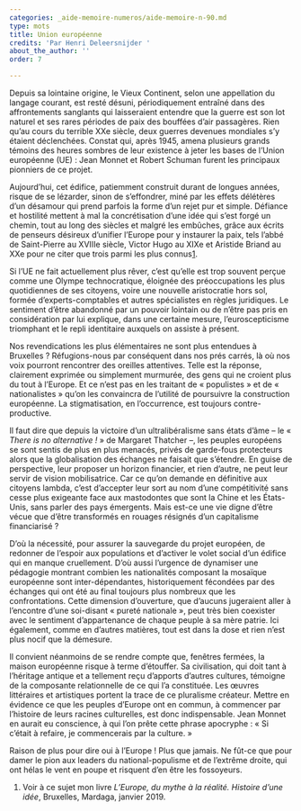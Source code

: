 ```yaml
---
categories: _aide-memoire-numeros/aide-memoire-n-90.md
type: mots
title: Union européenne
credits: 'Par Henri Deleersnijder '
about_the_author: ''
order: 7

---
```

Depuis sa lointaine origine, le Vieux Continent, selon une appellation du langage courant, est resté désuni, périodiquement entraîné dans des affrontements sanglants qui laisseraient entendre que la guerre est son lot naturel et ses rares périodes de paix des bouffées d’air passagères. Rien qu’au cours du terrible XXe siècle, deux guerres devenues mondiales s’y étaient déclenchées. Constat qui, après 1945, amena plusieurs grands témoins des heures sombres de leur existence à jeter les bases de l’Union européenne (UE) : Jean Monnet et Robert Schuman furent les principaux pionniers de ce projet.

Aujourd’hui, cet édifice, patiemment construit durant de longues années, risque de se lézarder, sinon de s’effondrer, miné par les effets délétères d’un désamour qui prend parfois la forme d’un rejet pur et simple. Défiance et hostilité mettent à mal la concrétisation d’une idée qui s’est forgé un chemin, tout au long des siècles et malgré les embûches, grâce aux écrits de penseurs désireux d’unifier l’Europe pour y instaurer la paix, tels l’abbé de Saint-Pierre au XVIIIe siècle, Victor Hugo au XIXe et Aristide Briand au XXe pour ne citer que trois parmi les plus connus[1](#footnote-1).

Si l’UE ne fait actuellement plus rêver, c’est qu’elle est trop souvent perçue comme une Olympe technocratique, éloignée des préoccupations les plus quotidiennes de ses citoyens, voire une nouvelle aristocratie hors sol, formée d’experts-comptables et autres spécialistes en règles juridiques. Le sentiment d’être abandonné par un pouvoir lointain ou de n’être pas pris en considération par lui explique, dans une certaine mesure, l’euroscepticisme triomphant et le repli identitaire auxquels on assiste à présent.

Nos revendications les plus élémentaires ne sont plus entendues à Bruxelles ? Réfugions-nous par conséquent dans nos prés carrés, là où nos voix pourront rencontrer des oreilles attentives. Telle est la réponse, clairement exprimée ou simplement murmurée, des gens qui ne croient plus du tout à l’Europe. Et ce n’est pas en les traitant de « populistes » et de « nationalistes » qu’on les convaincra de l’utilité de poursuivre la construction européenne. La stigmatisation, en l’occurrence, est toujours contre-productive.

Il faut dire que depuis la victoire d’un ultralibéralisme sans états d’âme – le « _There is no alternative !_ » de Margaret Thatcher –, les peuples européens se sont sentis de plus en plus menacés, privés de garde-fous protecteurs alors que la globalisation des échanges ne faisait que s’étendre. En guise de perspective, leur proposer un horizon financier, et rien d’autre, ne peut leur servir de vision mobilisatrice. Car ce qu’on demande en définitive aux citoyens lambda, c’est d’accepter leur sort au nom d’une compétitivité sans cesse plus exigeante face aux mastodontes que sont la Chine et les États-Unis, sans parler des pays émergents. Mais est-ce une vie digne d’être vécue que d’être transformés en rouages résignés d’un capitalisme financiarisé ?

D’où la nécessité, pour assurer la sauvegarde du projet européen, de redonner de l’espoir aux populations et d’activer le volet social d’un édifice qui en manque cruellement. D’où aussi l’urgence de dynamiser une pédagogie montrant combien les nationalités composant la mosaïque européenne sont inter-dépendantes, historiquement fécondées par des échanges qui ont été au final toujours plus nombreux que les confrontations. Cette dimension d’ouverture, que d’aucuns jugeraient aller à l’encontre d’une soi-disant « pureté nationale », peut très bien coexister avec le sentiment d’appartenance de chaque peuple à sa mère patrie. Ici également, comme en d’autres matières, tout est dans la dose et rien n’est plus nocif que la démesure.

Il convient néanmoins de se rendre compte que, fenêtres fermées, la maison européenne risque à terme d’étouffer. Sa civilisation, qui doit tant à l’héritage antique et a tellement reçu d’apports d’autres cultures, témoigne de la composante relationnelle de ce qui l’a constituée. Les œuvres littéraires et artistiques portent la trace de ce pluralisme créateur. Mettre en évidence ce que les peuples d’Europe ont en commun, à commencer par l’histoire de leurs racines culturelles, est donc indispensable. Jean Monnet en aurait eu conscience, à qui l’on prête cette phrase apocryphe : « Si c’était à refaire, je commencerais par la culture. »

Raison de plus pour dire oui à l’Europe ! Plus que jamais. Ne fût-ce que pour damer le pion aux leaders du national-populisme et de l’extrême droite, qui ont hélas le vent en poupe et risquent d’en être les fossoyeurs.

1. Voir à ce sujet mon livre _L’Europe, du mythe à la réalité. Histoire d’une idée_, Bruxelles, Mardaga, janvier 2019.